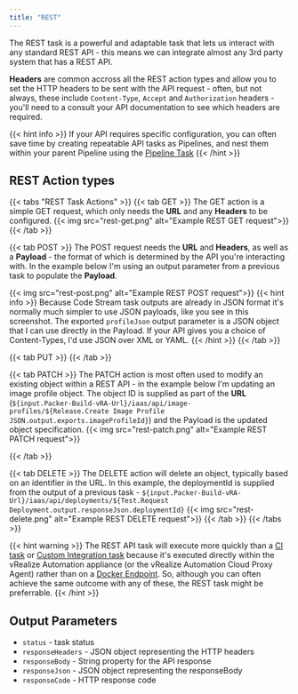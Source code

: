 ```yaml
---
title: "REST"
---
```


The REST task is a powerful and adaptable task that lets us interact with any standard REST API - this means we can integrate almost any 3rd party system that has a REST API.

**Headers** are common accross all the REST action types and allow you to set the HTTP headers to be sent with the API request - often, but not always, these include `Content-Type`, `Accept` and `Authorization` headers - you'll need to a consult your API documentation to see which headers are required.

{{< hint info >}}
If your API requires specific configuration, you can often save time by creating repeatable API tasks as Pipelines, and nest them within your parent Pipeline using the [Pipeline Task](/pipelines/tasks/pipeline)
{{< /hint >}}

## REST Action types

{{< tabs "REST Task Actions" >}}
{{< tab GET >}}
The GET action is a simple GET request, which only needs the **URL** and any **Headers** to be configured.
{{< img src="rest-get.png" alt="Example REST GET request">}}
{{< /tab >}}

{{< tab POST >}}
The POST request needs the **URL** and **Headers**, as well as a **Payload** - the format of which is determined by the API you're interacting with. In the example below I'm using an output parameter from a previous task  to populate the **Payload**.

{{< img src="rest-post.png" alt="Example REST POST request">}}
{{< hint info >}}
Because Code Stream task outputs are already in JSON format it's normally much simpler to use JSON payloads, like you see in this screenshot. The exported `profileJson` output parameter is a JSON object that I can use directly in the Payload. If your API gives you a choice of Content-Types, I'd use JSON over XML or YAML.
{{< /hint >}}
{{< /tab >}}

{{< tab PUT >}}
{{< /tab >}}

{{< tab PATCH >}}
The PATCH action is most often used to modify an existing object within a REST API - in the example below I'm updating an image profile object. The object ID is supplied as part of the **URL** (`${input.Packer-Build-vRA-Url}/iaas/api/image-profiles/${Release.Create Image Profile JSON.output.exports.imageProfileId}`) and the Payload is the updated object specification.
{{< img src="rest-patch.png" alt="Example REST PATCH request">}}

{{< /tab >}}

{{< tab DELETE >}}
The DELETE action will delete an object, typically based on an identifier in the URL. In this example, the deploymentId is supplied from the output of a previous task - `${input.Packer-Build-vRA-Url}/iaas/api/deployments/${Test.Request Deployment.output.responseJson.deploymentId}`
{{< img src="rest-delete.png" alt="Example REST DELETE request">}}
{{< /tab >}}
{{< /tabs >}}

{{< hint warning >}}
The REST API task will execute more quickly than a [CI task](/pipelines/tasks/ci) or [Custom Integration task](/pipelines/tasks/custom) because it's executed directly within the vRealize Automation appliance (or the vRealize Automation Cloud Proxy Agent) rather than on a [Docker Endpoint](/configure/endpoints/docker). So, although you can often achieve the same outcome with any of these, the REST task might be preferrable.
{{< /hint >}}


## Output Parameters
* `status` - task status
* `responseHeaders` - JSON object representing the HTTP headers
* `responseBody` - String property for the API response
* `responseJson` - JSON object representing the responseBody
* `responseCode` - HTTP response code